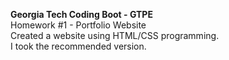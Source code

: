 <strong>Georgia Tech Coding Boot - GTPE </strong><br>
Homework #1 - Portfolio Website <br>
Created a website using HTML/CSS programming. <br>
I took the recommended version.
